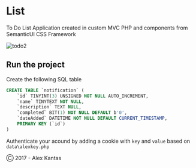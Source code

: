 # List 

To Do List Application created in custom MVC PHP and components from SemanticUI CSS Framework

![todo2](https://user-images.githubusercontent.com/7612837/60062015-120ac280-9700-11e9-8f75-4e46dcb27dce.PNG)

## Run the project

Create the following SQL table

```sql
CREATE TABLE `notification` (
	`id` TINYINT(3) UNSIGNED NOT NULL AUTO_INCREMENT,
	`name` TINYTEXT NOT NULL,
	`description` TEXT NULL,
	`completed` BIT(1) NOT NULL DEFAULT b'0',
	`dateAdded` DATETIME NOT NULL DEFAULT CURRENT_TIMESTAMP,
	PRIMARY KEY (`id`)
)
```

Authenticate your acound by adding a cookie with `key` and `value` based on `data\alexkey.php`

Ⓒ 2017 - Alex Kantas